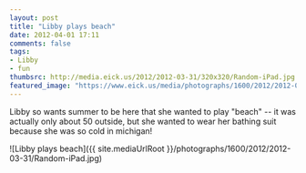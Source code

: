 ```yaml
---
layout: post
title: "Libby plays beach"
date: 2012-04-01 17:11
comments: false
tags: 
- Libby
- fun
thumbsrc: http://media.eick.us/2012/2012-03-31/320x320/Random-iPad.jpg
featured_image: "https://www.eick.us/media/photographs/1600/2012/2012-03-31/Random-iPad.jpg"
---
```

Libby so wants summer to be here that she wanted to play "beach" -- it was actually only about 50 outside, but she wanted to wear her bathing suit because she was so cold in michigan!



![Libby plays beach]({{ site.mediaUrlRoot }}/photographs/1600/2012/2012-03-31/Random-iPad.jpg)

